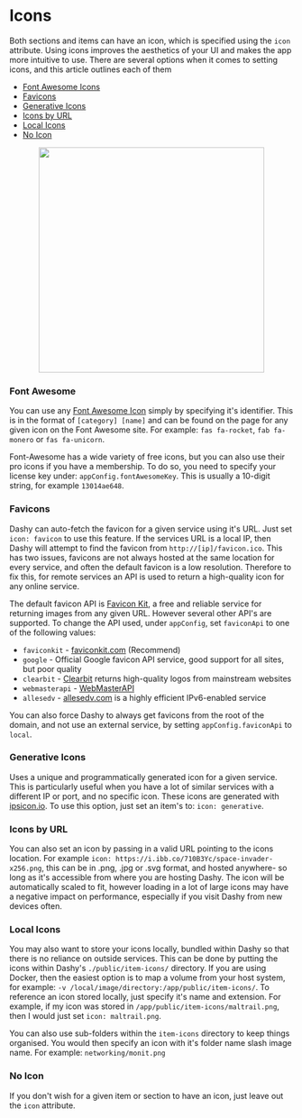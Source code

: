 # Icons

Both sections and items can have an icon, which is specified using the `icon` attribute. Using icons improves the aesthetics of your UI and makes the app more intuitive to use. There are several options when it comes to setting icons, and this article outlines each of them

- [Font Awesome Icons](#font-awesome)
- [Favicons](#favicons)
- [Generative Icons](#generative-icons)
- [Icons by URL](#icons-by-url)
- [Local Icons](#local-icons)
- [No Icon](#no-icon)

<p align="center">
  <img width="400" src="https://i.ibb.co/GTVmZnc/dashy-example-icons.png" />
</p>

### Font Awesome
You can use any [Font Awesome Icon](https://fontawesome.com/icons) simply by specifying it's identifier. This is in the format of `[category] [name]` and can be found on the page for any given icon on the Font Awesome site. For example: `fas fa-rocket`, `fab fa-monero` or `fas fa-unicorn`.

Font-Awesome has a wide variety of free icons, but you can also use their pro icons if you have a membership. To do so, you need to specify your license key under: `appConfig.fontAwesomeKey`. This is usually a 10-digit string, for example `13014ae648`.


### Favicons
Dashy can auto-fetch the favicon for a given service using it's URL. Just set `icon: favicon` to use this feature. If the services URL is a local IP, then Dashy will attempt to find the favicon from `http://[ip]/favicon.ico`. This has two issues, favicons are not always hosted at the same location for every service, and often the default favicon is a low resolution. Therefore to fix this, for remote services an API is used to return a high-quality icon for any online service.

The default favicon API is [Favicon Kit](https://faviconkit.com/), a free and reliable service for returning images from any given URL. However several other API's are supported. To change the API used, under `appConfig`, set `faviconApi` to one of the following values:

- `faviconkit` - [faviconkit.com](https://faviconkit.com/) (Recommend)
- `google` - Official Google favicon API service, good support for all sites, but poor quality
- `clearbit` - [Clearbit](https://clearbit.com/logo) returns high-quality logos from mainstream websites
- `webmasterapi` - [WebMasterAPI](https://www.webmasterapi.com/get-favicons)
- `allesedv` - [allesedv.com](https://favicon.allesedv.com/) is a highly efficient IPv6-enabled service

You can also force Dashy to always get favicons from the root of the domain, and not use an external service, by setting `appConfig.faviconApi` to `local`.

### Generative Icons
Uses a unique and programmatically generated icon for a given service. This is particularly useful when you have a lot of similar services with a different IP or port, and no specific icon. These icons are generated with [ipsicon.io](https://ipsicon.io/). To use this option, just set an item's to: `icon: generative`.

### Icons by URL
You can also set an icon by passing in a valid URL pointing to the icons location. For example `icon: https://i.ibb.co/710B3Yc/space-invader-x256.png`, this can be in .png, .jpg or .svg format, and hosted anywhere- so long as it's accessible from where you are hosting Dashy. The icon will be automatically scaled to fit, however loading in a lot of large icons may have a negative impact on performance, especially if you visit Dashy from new devices often.

### Local Icons
You may also want to store your icons locally, bundled within Dashy so that there is no reliance on outside services. This can be done by putting the icons within Dashy's `./public/item-icons/` directory. If you are using Docker, then the easiest option is to map a volume from your host system, for example: `-v /local/image/directory:/app/public/item-icons/`. To reference an icon stored locally, just specify it's name and extension. For example, if my icon was stored in `/app/public/item-icons/maltrail.png`, then I would just set `icon: maltrail.png`.

You can also use sub-folders within the `item-icons` directory to keep things organised. You would then specify an icon with it's folder name slash image name. For example: `networking/monit.png`

### No Icon
If you don't wish for a given item or section to have an icon, just leave out the `icon` attribute.